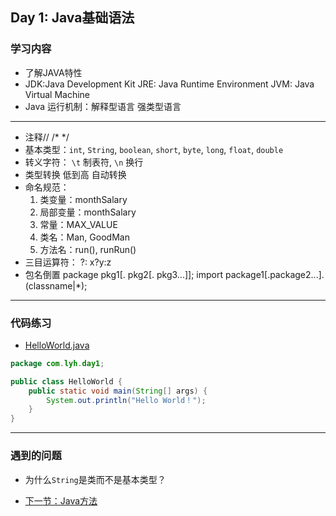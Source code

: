 ## Day 1: Java基础语法
### 学习内容
- 了解JAVA特性
- JDK:Java Development Kit JRE: Java Runtime Environment JVM: Java Virtual Machine
- Java 运行机制：解释型语言 强类型语言
---
- 注释// /* */
- 基本类型：`int`, `String`, `boolean`, `short`, `byte`, `long`, `float`, `double`
- 转义字符：
  `\t`  制表符, `\n`  换行
- 类型转换 低到高 自动转换
- 命名规范：
    1. 类变量：monthSalary
    2. 局部变量：monthSalary
    3. 常量：MAX_VALUE
    4. 类名：Man, GoodMan
    5. 方法名：run(), runRun()
- 三目运算符： ?:  x?y:z
- 包名倒置 package pkg1[. pkg2[. pkg3...]];  import package1[.package2...].(classname|*);


---
### 代码练习
- [HelloWorld.java](../../src/main/java/com/lyh/day1/Hello.java)
```java
package com.lyh.day1;

public class HelloWorld {
    public static void main(String[] args) {
        System.out.println("Hello World！");
    }
}
```
---
### 遇到的问题
- 为什么`String`是类而不是基本类型？

- [下一节：Java方法](./day2.md)
